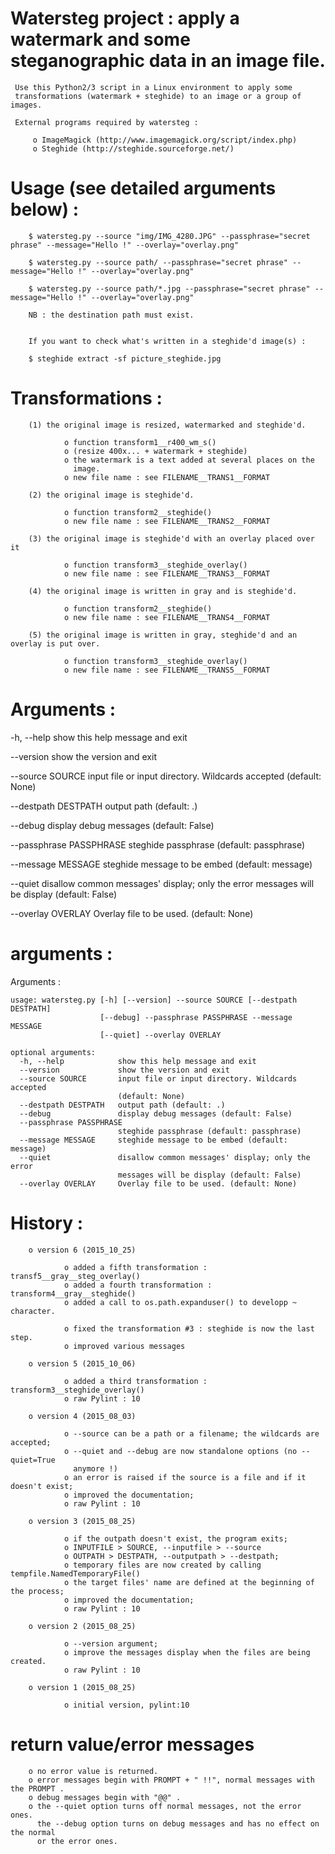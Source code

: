 # Watersteg project : apply a watermark and some steganographic data in an image file.

     Use this Python2/3 script in a Linux environment to apply some
     transformations (watermark + steghide) to an image or a group of images.

     External programs required by watersteg :

         o ImageMagick (http://www.imagemagick.org/script/index.php)
         o Steghide (http://steghide.sourceforge.net/)

# Usage (see detailed arguments below) :

        $ watersteg.py --source "img/IMG_4280.JPG" --passphrase="secret phrase" --message="Hello !" --overlay="overlay.png"

        $ watersteg.py --source path/ --passphrase="secret phrase" --message="Hello !" --overlay="overlay.png"

        $ watersteg.py --source path/*.jpg --passphrase="secret phrase" --message="Hello !" --overlay="overlay.png"

        NB : the destination path must exist.


        If you want to check what's written in a steghide'd image(s) :

        $ steghide extract -sf picture_steghide.jpg

# Transformations :

        (1) the original image is resized, watermarked and steghide'd.

                o function transform1__r400_wm_s()
                o (resize 400x... + watermark + steghide)
                o the watermark is a text added at several places on the
                  image.
                o new file name : see FILENAME__TRANS1__FORMAT

        (2) the original image is steghide'd.

                o function transform2__steghide()
                o new file name : see FILENAME__TRANS2__FORMAT

        (3) the original image is steghide'd with an overlay placed over it

                o function transform3__steghide_overlay()
                o new file name : see FILENAME__TRANS3__FORMAT

        (4) the original image is written in gray and is steghide'd.

                o function transform2__steghide()
                o new file name : see FILENAME__TRANS4__FORMAT

        (5) the original image is written in gray, steghide'd and an overlay is put over.

                o function transform3__steghide_overlay()
                o new file name : see FILENAME__TRANS5__FORMAT
    
# Arguments :

  -h, --help            show this help message and exit

  --version             show the version and exit

  --source SOURCE       input file or input directory. Wildcards accepted
                        (default: None)

  --destpath DESTPATH   output path (default: .)

  --debug               display debug messages (default: False)

  --passphrase PASSPHRASE
                        steghide passphrase (default: passphrase)

  --message MESSAGE     steghide message to be embed (default: message)

  --quiet               disallow common messages' display; only the error
                        messages will be display (default: False)

  --overlay OVERLAY     Overlay file to be used. (default: None)

# arguments :

  Arguments :

    usage: watersteg.py [-h] [--version] --source SOURCE [--destpath DESTPATH]
                        [--debug] --passphrase PASSPHRASE --message MESSAGE
                        [--quiet] --overlay OVERLAY

    optional arguments:
      -h, --help            show this help message and exit
      --version             show the version and exit
      --source SOURCE       input file or input directory. Wildcards accepted
                            (default: None)
      --destpath DESTPATH   output path (default: .)
      --debug               display debug messages (default: False)
      --passphrase PASSPHRASE
                            steghide passphrase (default: passphrase)
      --message MESSAGE     steghide message to be embed (default: message)
      --quiet               disallow common messages' display; only the error
                            messages will be display (default: False)
      --overlay OVERLAY     Overlay file to be used. (default: None)
   
# History :

        o version 6 (2015_10_25)

                o added a fifth transformation : transf5__gray__steg_overlay()
                o added a fourth transformation : transform4__gray__steghide()
                o added a call to os.path.expanduser() to developp ~ character.

                o fixed the transformation #3 : steghide is now the last step.
                o improved various messages

        o version 5 (2015_10_06)

                o added a third transformation : transform3__steghide_overlay()
                o raw Pylint : 10

        o version 4 (2015_08_03)

                o --source can be a path or a filename; the wildcards are accepted;
                o --quiet and --debug are now standalone options (no --quiet=True
                  anymore !)
                o an error is raised if the source is a file and if it doesn't exist;
                o improved the documentation;
                o raw Pylint : 10

        o version 3 (2015_08_25)

                o if the outpath doesn't exist, the program exits;
                o INPUTFILE > SOURCE, --inputfile > --source
                o OUTPATH > DESTPATH, --outputpath > --destpath;
                o temporary files are now created by calling tempfile.NamedTemporaryFile()
                o the target files' name are defined at the beginning of the process;
                o improved the documentation;
                o raw Pylint : 10

        o version 2 (2015_08_25)

                o --version argument;
                o improve the messages display when the files are being created.
                o raw Pylint : 10

        o version 1 (2015_08_25)

                o initial version, pylint:10

# return value/error messages

        o no error value is returned.
        o error messages begin with PROMPT + " !!", normal messages with the PROMPT .
        o debug messages begin with "@@" .
        o the --quiet option turns off normal messages, not the error ones.
          the --debug option turns on debug messages and has no effect on the normal
          or the error ones.